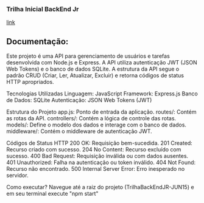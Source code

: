 
###  Trilha Inicial BackEnd Jr
[link](https://github.com/codigocerto/TrilhaBackEndJR-JUN15)

## Documentação:

Este projeto é uma API para gerenciamento de usuários e tarefas desenvolvida com Node.js e Express. A API utiliza autenticação JWT (JSON Web Tokens) e o banco de dados SQLite. A estrutura da API segue o padrão CRUD (Criar, Ler, Atualizar, Excluir) e retorna códigos de status HTTP apropriados.

Tecnologias Utilizadas
Linguagem: JavaScript
Framework: Express.js
Banco de Dados: SQLite
Autenticação: JSON Web Tokens (JWT)

Estrutura do Projeto
app.js: Ponto de entrada da aplicação.
routes/: Contém as rotas da API.
controllers/: Contém a lógica de controle das rotas.
models/: Define o modelo dos dados e interage com o banco de dados.
middleware/: Contém o middleware de autenticação JWT.

Códigos de Status HTTP
200 OK: Requisição bem-sucedida.
201 Created: Recurso criado com sucesso.
204 No Content: Recurso excluído com sucesso.
400 Bad Request: Requisição inválida ou com dados ausentes.
401 Unauthorized: Falha na autenticação ou token inválido.
404 Not Found: Recurso não encontrado.
500 Internal Server Error: Erro inesperado no servidor.

Como executar? 
Navegue até a raiz do projeto (TrilhaBackEndJR-JUN15) e em seu terminal execute "npm start"